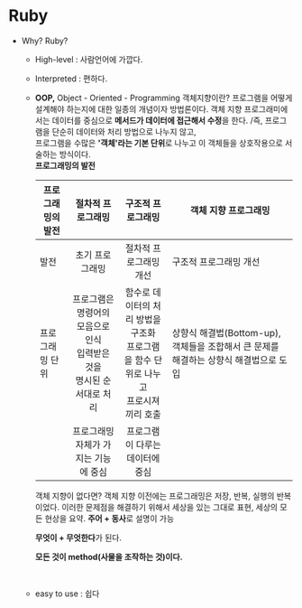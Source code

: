 # Ruby 

* Why? Ruby?
  * High-level
    : 사람언어에 가깝다.

  * Interpreted
    : 편하다.

  * **OOP,** Object - Oriented - Programming
    객체지향이란? 프로그램을 어떻게 설계해야 하는지에 대한 일종의 개념이자 방법론이다. 
    객체 지향 프로그래미에서는 데이터를 중심으로 **메서드가 데이터에 접근해서 수정**을 한다. /즉, 프로그램을 단순히 데이터와 처리 방법으로 나누지 않고, <br/>프로그램을 수많은 **'객체'라는 기본 단위**로 나누고 이 객체들을 상호작용으로 서술하는 방식이다. <br/>
    **프로그래밍의 발전** 

    | 프로그래밍의 발전 |                절차적 프로그래밍                 |                구조적 프로그래밍                 | 객체 지향 프로그래밍                              |
    | --------- | :--------------------------------------: | :--------------------------------------: | ---------------------------------------- |
    | 발전        |                 초기 프로그래밍                 |               절차적 프로그래밍 개선               | 구조적 프로그래밍 개선                             |
    | 프로그래밍 단위  | 프로그램은 명령어의 모음으로 인식<br />입력받은 것을 <br />명시된 순서대로 처리 | 함수로 데이터의 처리 방법을 구조화<br />프로그램을 함수 단위로 나누고 <br />프로시져끼리 호출 | 상향식 해결법(Bottom-up), 객체들을 조합해서 큰 문제를 해결하는 상향식 해결법으로 도입 |
    |           |           프로그래밍 자체가 가지는 기능에 중심           |            프로그램이 다루는 데이터에 중심             |                                          |

    객체 지향이 없다면?
    객체 지향 이전에는 프로그래밍은 저장, 반복, 실행의 반복이었다. 이러한 문제점을 해결하기 위해서 세상을 있는 그대로 표현, 세상의 모든 현상을 요약.
    **주어 + 동사**로 설명이 가능

    **무엇이 + 무엇한다**가 된다. 

    **모든 것이 method(사물을 조작하는 것)이다.**

    ​


  * easy to use
    : 쉽다